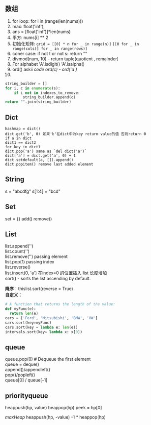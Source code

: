 ## 数组
1. for loop: for i in (range(len(nums)))
2. max: float('inf'), 
3. ans = [float('inf')]*len(nums)
4. 平方: nums[i] ** 2
5. 初始化矩阵: `grid = [[0] * n for _ in range(n)]` `[[0 for _ in range(cols)] for _ in range(rows)]`
6. coner case: if not t or not s: return ""
7. divmod(num, 10) - return tuple(quotient , remainder)
8. For alphabet
'A'.isdigit()
'A'.isalpha()
9. ord() askii *code ord(c) - ord('a')*
10. 
```python
string_builder = []
for i, c in enumerate(s):
    if i not in indexes_to_remove:
        string_builder.append(c)
return "".join(string_builder)
```


## Dict
```
hashmap = dict()
dict.get('b', 0) 如果'b'在dict中为key return value的值 否则return 0
if a in dict
dict1 == dict2
for key in dict1
dict.pop('a') same as `del dict('a')`
dict['a'] = dict.get('a', 0) + 1
dict.setdefault(a, []).append()
dict.popitem() remove last added element
```

## String
s = "abcdfg" s[1:4] = "bcd"

## Set
set = {}
add()
remove()

## List
list.append('')  
list.count('')  
list.remove('') passing element  
list.pop(1) passing index  
list.reverse()  
list.insert(0, 'a') 在index=0 的位置插入 list 长度增加  
sort() - sorts the list ascending by default.

**降序**：thislist.sort(reverse = True)  
**自定义**：
```python
# A function that returns the length of the value:
def myFunc(e):
  return len(e)
cars = ['Ford', 'Mitsubishi', 'BMW', 'VW']
cars.sort(key=myFunc)
cars.sort(key = lambda e: len(e))
intervals.sort(key= lambda x: x[0])
```

## queue
queue.pop(0) # Dequeue the first element  
queue = deque()   
append()/appendleft()  
pop()/popleft()  
queue[0] / queue[-1]

## priorityqueue
heappush(hp, value)
heappop(hp)
peek = hp[0]

*maxHeap*
heappush(hp, -value)
-1 * heappop(hp)